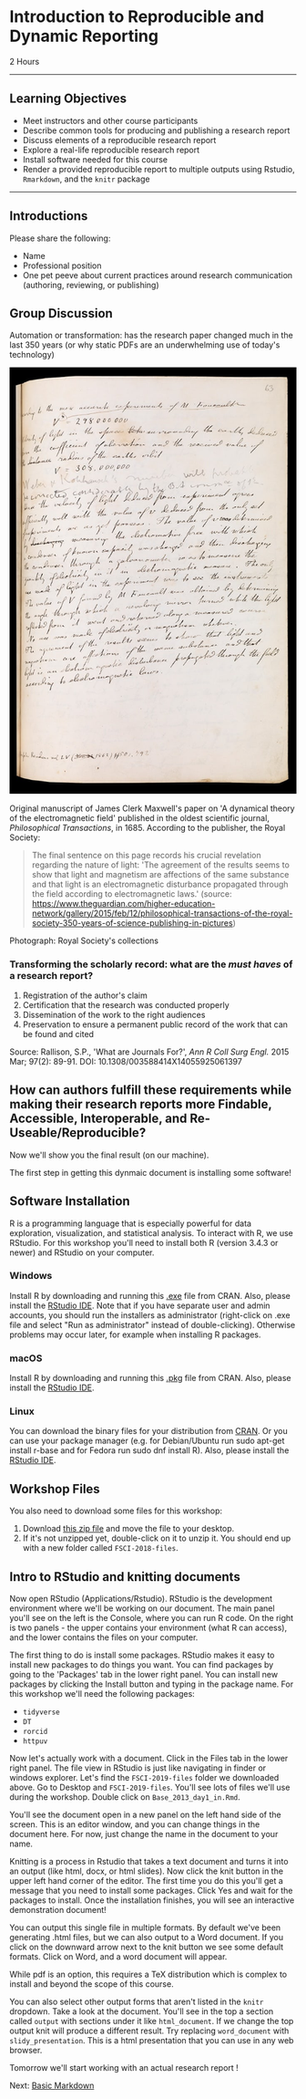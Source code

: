 #  Introduction to Reproducible and Dynamic Reporting
2 Hours

-------------------------

## Learning Objectives

* Meet instructors and other course participants
* Describe common tools for producing and publishing a research report
* Discuss elements of a reproducible research report
* Explore a real-life reproducible research report
* Install software needed for this course
* Render a provided reproducible report to multiple outputs using Rstudio, `Rmarkdown`, and the `knitr` package

----------------------------------------------------

## Introductions

Please share the following:

* Name
* Professional position
* One pet peeve about current practices around research communication (authoring, reviewing, or publishing)

## Group Discussion

Automation or transformation: has the research paper changed much in the last 350 years (or why static PDFs are an underwhelming use of today's technology)

![Maxwell's discovery of the electromagnetic properties of light](img/RSjournal.jpeg)

Original manuscript of James Clerk Maxwell's paper on 'A dynamical theory of the electromagnetic field' published in the oldest scientific journal, _Philosophical Transactions_, in 1685. According to the publisher, the Royal Society:

> The final sentence on this page records his crucial revelation regarding the nature of light: 'The agreement of the results seems to show that light and magnetism are affections of the same substance and that light is an electromagnetic disturbance propagated through the field according to electromagnetic laws.' (source: https://www.theguardian.com/higher-education-network/gallery/2015/feb/12/philosophical-transactions-of-the-royal-society-350-years-of-science-publishing-in-pictures)

Photograph: Royal Society's collections


### Transforming the scholarly record: what are the _must haves_ of a research report?

1. Registration of the author's claim
2. Certification that the research was conducted properly
3. Dissemination of the work to the right audiences
4. Preservation to ensure a permanent public record of the work that can be found and cited

Source: Rallison, S.P., 'What are Journals For?', _Ann R Coll Surg Engl._ 2015 Mar; 97(2): 89-91. DOI: 10.1308/003588414X14055925061397

## How can authors fulfill these requirements while making their research reports more Findable, Accessible, Interoperable, and Re-Useable/Reproducible?


Now we'll show you the final result (on our machine).  

The first step in getting this dynmaic document is installing some software!

## Software Installation

R is a programming language that is especially powerful for data exploration,
visualization, and statistical analysis. To interact with R, we use RStudio.
For this workshop you'll need to install both R (version 3.4.3 or newer) and
RStudio on your computer.  

### Windows
Install R by downloading and running this
[.exe](https://cran.r-project.org/bin/windows/base/release.htm) file from CRAN. 
Also, please install the [RStudio
IDE](https://www.rstudio.com/products/rstudio/download/#download). 
Note that if you have separate user and admin accounts, you should run the 
installers as administrator (right-click on .exe file and select "Run as administrator" 
instead of double-clicking). Otherwise problems may occur later, for example when installing R packages.

### macOS
Install R by downloading and running this
[.pkg](https://cran.r-project.org/bin/macosx/R-latest.pkg) file from CRAN. Also, 
please install the [RStudio
IDE](https://www.rstudio.com/products/rstudio/download/#download).

### Linux
You can download the binary files for your distribution from
[CRAN](https://cran.r-project.org/index.html). Or you can use your package 
manager (e.g. for Debian/Ubuntu run sudo apt-get install r-base and for 
Fedora run sudo dnf install R). Also, please install the [RStudio
IDE](https://www.rstudio.com/products/rstudio/download/#download).


## Workshop Files

You also need to download some files for this workshop:

1. Download [this zip file](/FSCI-2018/data/FSCI-2018-files.zip) and move
the file to your desktop.
2. If it's not unzipped yet, double-click on it to unzip it. You should end up
with a new folder called `FSCI-2018-files`.

## Intro to RStudio and knitting documents

Now open RStudio (Applications/Rstudio).  RStudio is the development
environment where we'll be working on our document.  The main panel you'll see
on the left is the Console, where you can run R code.  On the right is two
panels - the upper contains your environment (what R can access), and the lower
contains the files on your computer.  

The first thing to do is install some packages.  RStudio makes it easy to
install new packages to do things you want.  You can find packages by going to
the 'Packages' tab in the lower right panel.  You can install new packages by
clicking the Install button and typing in the package name.  For this workshop
we'll need the following packages:

- `tidyverse`
- `DT`
- `rorcid`
- `httpuv`

Now let's actually work with a document.  Click in the Files tab in the lower
right panel.  The file view in RStudio is just like
navigating in finder or windows explorer.  Let's find the `FSCI-2019-files`
folder we downloaded above.  Go to Desktop and `FSCI-2019-files`. You'll see
lots of files we'll use during the workshop.  Double click on
`Base_2013_day1_in.Rmd`.  

You'll see the document open in a new panel on the left hand side of the
screen.  This is an editor window, and you can change things in the document
here.  For now, just change the name in the document to your name.  

Knitting is a process in Rstudio that takes a text document and turns it into
an output (like html, docx, or html slides).  Now click the knit button in the upper
left hand corner of the editor. The first time you do this you'll get a message 
that you need to install some packages. Click Yes and wait for the packages to 
install. Once the installation finishes, you will see an interactive demonstration 
document!

You can output this single file in multiple formats. By default we've been
generating .html files, but we can also output to a Word document. If you
click on the downward arrow next to the knit button we see some default
formats. Click on Word, and a word document will appear.  

While pdf is an option, this requires a TeX distribution which is complex to
install and beyond the scope of  this course.

You can also select other output forms that aren't listed in the `knitr`
dropdown. Take a look at the document. You'll see in the top a section called
`output` with sections under it like `html_document`.  If we change the top
output knit will produce a different result.  Try replacing `word_document`
with `slidy_presentation`.  This is a html presentation that you can use in 
any web browser.

Tomorrow we'll start working with an actual research report !

Next: [Basic Markdown](02-markdown.html)
